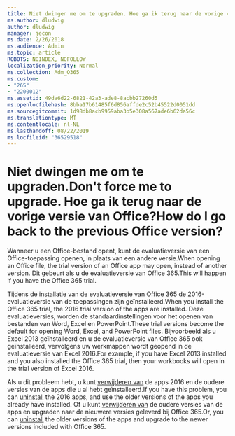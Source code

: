 ```yaml
---
title: Niet dwingen me om te upgraden. Hoe ga ik terug naar de vorige versie van Office?
ms.author: dludwig
author: dludwig
manager: jecon
ms.date: 2/26/2018
ms.audience: Admin
ms.topic: article
ROBOTS: NOINDEX, NOFOLLOW
localization_priority: Normal
ms.collection: Adm_O365
ms.custom:
- "265"
- "2200012"
ms.assetid: 49da6d22-6821-42a3-ade8-8acbb27260d5
ms.openlocfilehash: 8bba17b61485f6d856affde2c52b45522d0051dd
ms.sourcegitcommit: 1d98db8acb9959aba3b5e308a567ade6b62da56c
ms.translationtype: MT
ms.contentlocale: nl-NL
ms.lasthandoff: 08/22/2019
ms.locfileid: "36529518"
---
```

# <a name="dont-force-me-to-upgrade-how-do-i-go-back-to-the-previous-office-version"></a><span data-ttu-id="e5d53-103">Niet dwingen me om te upgraden.</span><span class="sxs-lookup"><span data-stu-id="e5d53-103">Don't force me to upgrade.</span></span> <span data-ttu-id="e5d53-104">Hoe ga ik terug naar de vorige versie van Office?</span><span class="sxs-lookup"><span data-stu-id="e5d53-104">How do I go back to the previous Office version?</span></span>

<span data-ttu-id="e5d53-105">Wanneer u een Office-bestand opent, kunt de evaluatieversie van een Office-toepassing openen, in plaats van een andere versie.</span><span class="sxs-lookup"><span data-stu-id="e5d53-105">When opening an Office file, the trial version of an Office app may open, instead of another version.</span></span> <span data-ttu-id="e5d53-106">Dit gebeurt als u de evaluatieversie van Office 365.</span><span class="sxs-lookup"><span data-stu-id="e5d53-106">This will happen if you have the Office 365 trial.</span></span>
  
<span data-ttu-id="e5d53-107">Tijdens de installatie van de evaluatieversie van Office 365 de 2016-evaluatieversie van de toepassingen zijn geïnstalleerd.</span><span class="sxs-lookup"><span data-stu-id="e5d53-107">When you install the Office 365 trial, the 2016 trial version of the apps are installed.</span></span> <span data-ttu-id="e5d53-108">Deze evaluatieversies, worden de standaardinstellingen voor het openen van bestanden van Word, Excel en PowerPoint.</span><span class="sxs-lookup"><span data-stu-id="e5d53-108">These trial versions become the default for opening Word, Excel, and PowerPoint files.</span></span> <span data-ttu-id="e5d53-109">Bijvoorbeeld als u Excel 2013 geïnstalleerd en u de evaluatieversie van Office 365 ook geïnstalleerd, vervolgens uw werkmappen wordt geopend in de evaluatieversie van Excel 2016.</span><span class="sxs-lookup"><span data-stu-id="e5d53-109">For example, if you have Excel 2013 installed and you also installed the Office 365 trial, then your workbooks will open in the trial version of Excel 2016.</span></span>
  
<span data-ttu-id="e5d53-110">Als u dit probleem hebt, u kunt [verwijderen van](https://support.office.com/article/9dd49b83-264a-477a-8fcc-2fdf5dbf61d8.aspx) de apps 2016 en de oudere versies van de apps die u al hebt geïnstalleerd.</span><span class="sxs-lookup"><span data-stu-id="e5d53-110">If you have this problem, you can [uninstall](https://support.office.com/article/9dd49b83-264a-477a-8fcc-2fdf5dbf61d8.aspx) the 2016 apps, and use the older versions of the apps you already have installed.</span></span> <span data-ttu-id="e5d53-111">Of u kunt [verwijderen van](https://support.office.com/article/9dd49b83-264a-477a-8fcc-2fdf5dbf61d8.aspx) de oudere versies van de apps en upgraden naar de nieuwere versies geleverd bij Office 365.</span><span class="sxs-lookup"><span data-stu-id="e5d53-111">Or, you can [uninstall](https://support.office.com/article/9dd49b83-264a-477a-8fcc-2fdf5dbf61d8.aspx) the older versions of the apps and upgrade to the newer versions included with Office 365.</span></span>
